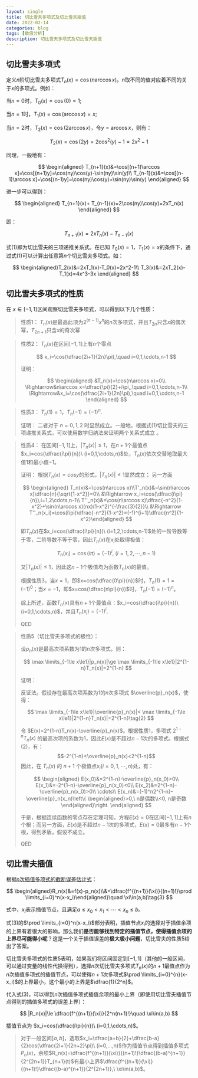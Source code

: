 ```yaml
---
layout: single
title: 切比雪夫多项式及切比雪夫插值
date: 2022-02-14
categories: blog
tags: [数值分析]
description: 切比雪夫多项式及切比雪夫插值
---
```




## 切比雪夫多项式

定义$n$阶切比雪夫多项式$T_n(x)=\cos(n\arccos x)$。$n$取不同的值对应着不同的关于$x$的多项式。例如：

当$n=0$时，$T_0(x)=\cos(0)=1$;

当$n=1$时，$T_1(x)=\cos(\arccos x)=x$;

当$n=2$时，$T_2(x)=\cos(2\arccos x)$，令$y=\arccos x$，则有：

$$
T_2(x)=\cos(2y)=2\cos^2(y)-1=2x^2-1
$$

同理，一般地有：

$$
\begin{aligned}
 T_{n+1}(x)&=\cos[(n+1)\arccos x]=\cos[(n+1)y]=\cos(ny)\cos(y)-\sin(ny)\sin(y)\\
 T_{n-1}(x)&=\cos[(n-1)\arccos x]=\cos[(n-1)y]=\cos(ny)\cos(y)+\sin(ny)\sin(y)
 \end{aligned}
$$

进一步可以得到：

$$
\begin{aligned}
 T_{n+1}(x)+ T_{n-1}(x)=2\cos(ny)\cos(y)=2xT_n(x)
\end{aligned}
$$

即：

$$
T_{n+1}(x)=2xT_n(x)-T_{n-1}(x)\tag{1}
$$

式(1)即为切比雪夫的三项递推关系式。在已知 $T_0(x)=1$，$T_1(x)=x$的条件下，通过式(1)可以计算出任意第$n$个切比雪夫多项式。如：

$$
\begin{aligned}T_2(x)&=2xT_1(x)-T_0(x)=2x^2-1\\
T_3(x)&=2xT_2(x)-T_1(x)=4x^3-3x
\end{aligned}
$$

## 切比雪夫多项式的性质

在 $x\in [-1,1]$区间观察切比雪夫多项式，可以得到以下几个性质：

>性质1：
>$T_n(x)$是最高此项为$2^{(n-1)}x^n$的$n$次多项式，并且$T_{2n}$只含$x$的偶次幂，$T_{2n+1}$只含$x$的奇次幂



>性质2：
>$T_n(x)$在区间$[-1, 1]$上有$n$个零点
>
>$$
>x_i=\cos(\dfrac{2i+1}{2n}\pi),\quad i=0,1,\cdots,n-1
>$$
>
>证明：
>
>$$
>\begin{aligned}
>&T_n(x)=\cos(n\arccos x)=0\\
>\Rightarrow&n\arccos x=\dfrac{\pi}{2}+i\pi,,\quad i=0,1,\cdots,n-1\\
>\Rightarrow&x_i=\cos(\dfrac{2i+1}{2n}\pi),\quad i=0,1,\cdots,n-1
>\end{aligned}
>$$
>



> 性质3：
> $T_n(1)=1$，$T_n(-1)=(-1)^n$.
>
> 
>
> 证明：
> 二者对于 $n=0,1,2$ 时显然成立。一般地，根据式(1)切比雪夫的三项递推关系式，可以使用数学归纳法来证明两个关系式成立 。 



>性质4：
>在区间$[-1,1]$上，$|T_n(x)|\le1$，在$n+1$个最值点$x_i=cos(\dfrac{i\pi}{n})\ (i=0,1,\cdots,n)$处，$T_n(x)$依次交替地取最大值$1$和最小值$-1$。
>
>证明：
>根据$T_n(x)=cosy$的形式，$|T_n(x)|\le1$显然成立；
>另一方面
>
>$$
>\begin{aligned}
>T_n(x)&=\cos(n\arccos x)\\T'_n(x)&=\sin(n\arccos x)\dfrac{n}{\sqrt{1-x^2}}=0\\ &\Rightarrow x_i=\cos(\dfrac{i\pi}{n}),i=1,2\cdots,n-1\\
>T''_n(x)&=\cos(n\arccos x)\dfrac{-n^2}{1-x^2}+\sin(n\arccos x)(nx)(1-x^2)^{-\frac{3}{2}}\\ &\Rightarrow T''_n(x_i)=\cos(i\pi)\dfrac{-n^2}{1-x^2}=(-1)^{i+1}\dfrac{n^2}{1-x^2}\end{aligned}
>$$
>
>即$T_n(x)$在$x_i=cos(\dfrac{i\pi}{n})\ (i=1,2,\cdots,n-1)$处的一阶导数等于零，二阶导数不等于零，因此$T_n(x)$在$x_i$处取得极值：
>
>$$T_n(x_i)=\cos(i\pi)=(-1)^i,\ (i=1,2,\cdots,n-1)$$
>
>又$\vert T_n(x)\vert\le 1$，因此这$n-1$个极值均为函数$T_n(x)$的最值。
>
>根据性质3，当$x=1$，即$x=cos(\dfrac{0\pi}{n})$时，$T_n(1)=1=(-1)^0$；当$x=-1$，即$x=cos(\dfrac{n\pi}{n})$时，$T_n(-1)=(-1)^n$。
>
>综上所述，函数$T_n(x)$具有$n+1$个最值点：$x_i=cos(\dfrac{i\pi}{n})\ (i=0,1,\cdots,n)$，并且$T_n(x_i)=(-1)^i$.
>
>QED



>性质5（切比雪夫多项式的极性）：
>
>设$p_n(x)$是最高次项系数为1的$n$次多项式，则：
>
>$$
>\max \limits_{-1\le x\le1}|p_n(x)|\ge \max \limits_{-1\le x\le1}|2^{1-n}T_n(x)|=2^{1-n}
>$$
>
>
>
>证明：
>
>反证法。假设存在最高次项系数为1的$n$次多项式 $\overline{p}_n(x)$，使得：
>
>$$
>\max \limits_{-1\le x\le1}|\overline{p}_n(x)|< \max \limits_{-1\le x\le1}|2^{1-n}T_n(x)|=2^{1-n}\tag{2}
>$$
>
>令 $E(x)=2^{1-n}T_n(x)-\overline{p}_n(x)$。根据性质1，多项式 $2^{1-n}T_n(x)$ 的最高次项的系数为$1$，因此$E(x)$是不超过$n-1$次的多项式。根据式(2)，有：$$-2^{1-n}<\overline{p}_n(x)<2^{1-n}$$ 因此，在 $T_n(x)$ 的 $n+1$ 个极值点$x_i(i=0,1,\cdots,n)$处，有：
>
>$$
>\begin{aligned}
>E(x_0)&=2^{1-n}-\overline{p}_n(x_0)>0\\
>E(x_1)&=-2^{1-n}-\overline{p}_n(x_0)<0\\
>E(x_2)&=2^{1-n}-\overline{p}_n(x_0)>0\\
>\cdots\\
>E(x_n)&=(-1)^n2^{1-n}-\overline{p}_n(x_n)\left\{ \begin{aligned}>0,\ n是偶数\\<0, n是奇数\end{aligned}\right. 
>\end{aligned}
>$$
>
>于是，根据连续函数的零点存在定理可知，方程$E(x)=0$在区间$[-1,1]$上有$n$个根；而另一方面，$E(x)$是不超过$n-1$次的多项式，$E(x)=0$最多有$n-1$个根，得到矛盾，假设不成立。
>
>QED


## 切比雪夫插值

根据[$n$次插值多项式的截断误差估计式](http://whatastarrynight.com/blog/2022/02/14/Lagrange-Form-Remainder/)：

$$
\begin{aligned}R_n(x)&=f(x)-p_n(x)\\&=\dfrac{f^{(n+1)}(\xi)}{(n+1)!}\prod \limits_{i=0}^n(x-x_i)\end{aligned}\quad \xi\in(a,b)\tag{3}
$$

式中，$x_i$表示插值节点，且满足$a\le x_0<x_1<\cdots<x_n\le b$。

式(3)的$\prod \limits_{i=0}^n(x-x_i)$部分表明，插值节点$x_i$的选择对于插值余项的上界有着很大的影响，那么我们**是否能够找到特定的插值节点，使得插值余项的上界尽可能得小呢**？这是一个关于插值误差的**极大极小问题**，切比雪夫的性质5给出了答案。

切比雪夫多项式的性质5表明，如果我们将区间固定到$[-1,1]$（其他的一般区间，可以通过变量的线性代换得到），选择$n$次切比雪夫多项式$T_n(x)$的$n+1$最值点作为$n$次插值多项式的插值节点，可以使得$n+1$次多项式$\prod \limits_{i=0}^{n}(x-x_i)$的上界最小，这个最小的上界是$\dfrac{1}{2^n}$。

代入式(3)，可以得到$n$次插值多项式插值余项的最小上界（即使用切比雪夫插值节点得到的插值多项式的误差上界）：

$$
|R_n(x)|\le \dfrac{f^{(n+1)}(\xi)}{2^n(n+1)!}\quad \xi\in(a,b)
$$

插值节点为 $x_i=cos(\dfrac{i\pi}{n})\ (i=0,1,\cdots,n)$。

> 对于一般区间$[a,b]$，选取$x_i=\dfrac{a+b}{2}+\dfrac{b-a}{2}cos(\dfrac{2i+1}{2n+2}\pi)\ (i=0,...,n)$作为插值节点得到插值多项式$P_n(x)$，余项$R_n(x)=\dfrac{f^{(n+1)}(\xi)}{(n+1)!}\dfrac{(b-a)^{n+1}}{2^{2n+1}}T_{n+1}(t)$有最小上界$\dfrac{f^{(n+1)}(\xi)}{(n+1)!}\dfrac{(b-a)^{n+1}}{2^{2n+1}},\ \xi\in(a,b)$。